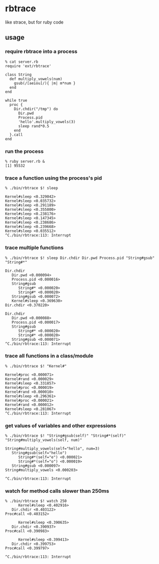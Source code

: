 # rbtrace

like strace, but for ruby code

## usage

### require rbtrace into a process

    % cat server.rb
    require 'ext/rbtrace'

    class String
      def multiply_vowels(num)
        gsub(/[aeiou]/){ |m| m*num }
      end
    end

    while true
      proc {
        Dir.chdir("/tmp") do
          Dir.pwd
          Process.pid
          'hello'.multiply_vowels(3)
          sleep rand*0.5
        end
      }.call
    end

### run the process

    % ruby server.rb &
    [1] 95532

### trace a function using the process's pid

    % ./bin/rbtrace $! sleep

    Kernel#sleep <0.329042>
    Kernel#sleep <0.035732>
    Kernel#sleep <0.291189>
    Kernel#sleep <0.355800>
    Kernel#sleep <0.238176>
    Kernel#sleep <0.147345>
    Kernel#sleep <0.238686>
    Kernel#sleep <0.239668>
    Kernel#sleep <0.035512>
    ^C./bin/rbtrace:113: Interrupt

### trace multiple functions

    % ./bin/rbtrace $! sleep Dir.chdir Dir.pwd Process.pid "String#gsub" "String#*"

    Dir.chdir
       Dir.pwd <0.000094>
       Process.pid <0.000016>
       String#gsub
          String#* <0.000020>
          String#* <0.000020>
       String#gsub <0.000072>
       Kernel#sleep <0.369630>
    Dir.chdir <0.370220>

    Dir.chdir
       Dir.pwd <0.000088>
       Process.pid <0.000017>
       String#gsub
          String#* <0.000020>
          String#* <0.000020>
       String#gsub <0.000071>
    ^C./bin/rbtrace:113: Interrupt

### trace all functions in a class/module

    % ./bin/rbtrace $! "Kernel#"

    Kernel#proc <0.000071>
    Kernel#rand <0.000029>
    Kernel#sleep <0.331857>
    Kernel#proc <0.000019>
    Kernel#rand <0.000010>
    Kernel#sleep <0.296361>
    Kernel#proc <0.000021>
    Kernel#rand <0.000012>
    Kernel#sleep <0.281067>
    ^C./bin/rbtrace:113: Interrupt

### get values of variables and other expressions

    % ./bin/rbtrace $! "String#gsub(self)" "String#*(self)" "String#multiply_vowels(self, num)"

    String#multiply_vowels(self="hello", num=3)
       String#gsub(self="hello")
          String#*(self="e") <0.000021>
          String#*(self="o") <0.000019>
       String#gsub <0.000097>
    String#multiply_vowels <0.000203>

    ^C./bin/rbtrace:113: Interrupt

### watch for method calls slower than 250ms

    % ./bin/rbtrace $! watch 250
          Kernel#sleep <0.402916>
       Dir.chdir <0.403122>
    Proc#call <0.403152>

          Kernel#sleep <0.390635>
       Dir.chdir <0.390937>
    Proc#call <0.390983>

          Kernel#sleep <0.399413>
       Dir.chdir <0.399753>
    Proc#call <0.399797>

    ^C./bin/rbtrace:113: Interrupt
